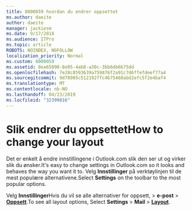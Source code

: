 ```yaml
---
title: 8000059 hvordan du endrer oppsettet
ms.author: daeite
author: daeite
manager: jackiesm
ms.date: 9/17/2018
ms.audience: ITPro
ms.topic: article
ROBOTS: NOINDEX, NOFOLLOW
localization_priority: Normal
ms.custom: 8000059
ms.assetid: 8ea65090-8e05-4ab8-a30c-3bb6db6b75dd
ms.openlocfilehash: 7e28c8593639a759876f2a91c7d6ffefdeef77a4
ms.sourcegitcommit: 9d78905c512192ffc4675468abd2efc5f2e4baf4
ms.translationtype: MT
ms.contentlocale: nb-NO
ms.lasthandoff: 04/23/2019
ms.locfileid: "32399816"
---
```

# <a name="how-to-change-your-layout"></a><span data-ttu-id="2d61a-102">Slik endrer du oppsettet</span><span class="sxs-lookup"><span data-stu-id="2d61a-102">How to change your layout</span></span>

<span data-ttu-id="2d61a-103">Det er enkelt å endre innstillingene i Outlook.com slik den ser ut og virker slik du ønsker.</span><span class="sxs-lookup"><span data-stu-id="2d61a-103">It's easy to change settings in Outlook.com so it looks and behaves the way you want it to.</span></span> <span data-ttu-id="2d61a-104">Velg **Innstillinger** på verktøylinjen til de mest populære alternativene.</span><span class="sxs-lookup"><span data-stu-id="2d61a-104">Select **Settings** on the toolbar to the most popular options.</span></span> 

<span data-ttu-id="2d61a-105">Velg **Innstillinger**Hvis du vil se alle alternativer for oppsett, > **e-post** > [**Oppsett**](https://outlook.live.com/mail/options/mail/layout).</span><span class="sxs-lookup"><span data-stu-id="2d61a-105">To see all layout options, Select **Settings** > **Mail** > [**Layout**](https://outlook.live.com/mail/options/mail/layout).</span></span> 
  

